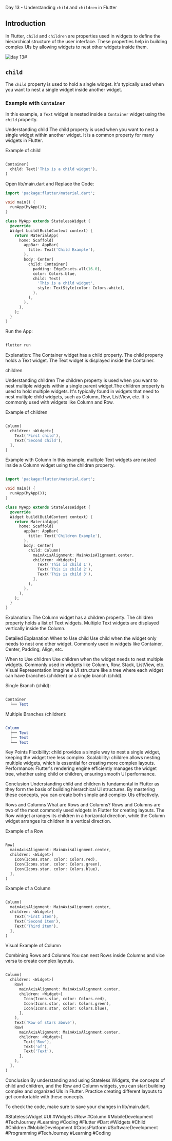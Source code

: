  Day 13 - Understanding `child` and `children` in Flutter

## Introduction

In Flutter, `child` and `children` are properties used in widgets to define the hierarchical structure of the user interface. These properties help in building complex UIs by allowing widgets to nest other widgets inside them.

![day 13](https://github.com/TashkeelPasha/30-Days-of-mastering-flutter-/assets/152206485/c5eb8b00-f809-4aa4-b249-88cfdc342bc5)#

## `child`

The `child` property is used to hold a single widget. It's typically used when you want to nest a single widget inside another widget.

### Example with `Container`

In this example, a `Text` widget is nested inside a `Container` widget using the `child` property.

Understanding child
The child property is used when you want to nest a single widget within another widget. It is a common property for many widgets in Flutter.

Example of child
```dart

Container(
  child: Text('This is a child widget'),
)

```
Open lib/main.dart and Replace the Code:

```dart
import 'package:flutter/material.dart';

void main() {
  runApp(MyApp());
}

class MyApp extends StatelessWidget {
  @override
  Widget build(BuildContext context) {
    return MaterialApp(
      home: Scaffold(
        appBar: AppBar(
          title: Text('Child Example'),
        ),
        body: Center(
          child: Container(
            padding: EdgeInsets.all(16.0),
            color: Colors.blue,
            child: Text(
              'This is a child widget',
              style: TextStyle(color: Colors.white),
            ),
          ),
        ),
      ),
    );
  }
}
```

Run the App:

```bash

flutter run
```
Explanation:
The Container widget has a child property.
The child property holds a Text widget.
The Text widget is displayed inside the Container.

children


Understanding children
The children property is used when you want to nest multiple widgets within a single parent widget.The children property is used to hold multiple widgets. It's typically found in widgets that need to nest multiple child widgets, such as Column, Row, ListView, etc. It is commonly used with widgets like Column and Row.

Example of children
```dart

Column(
  children: <Widget>[
    Text('First child'),
    Text('Second child'),
  ],
)
```
Example with Column
In this example, multiple Text widgets are nested inside a Column widget using the children property.

```dart

import 'package:flutter/material.dart';

void main() {
  runApp(MyApp());
}

class MyApp extends StatelessWidget {
  @override
  Widget build(BuildContext context) {
    return MaterialApp(
      home: Scaffold(
        appBar: AppBar(
          title: Text('Children Example'),
        ),
        body: Center(
          child: Column(
            mainAxisAlignment: MainAxisAlignment.center,
            children: <Widget>[
              Text('This is child 1'),
              Text('This is child 2'),
              Text('This is child 3'),
            ],
          ),
        ),
      ),
    );
  }
}

```
Explanation:
The Column widget has a children property.
The children property holds a list of Text widgets.
Multiple Text widgets are displayed vertically inside the Column.

Detailed Explanation
When to Use child
Use child when the widget only needs to nest one other widget.
Commonly used in widgets like Container, Center, Padding, Align, etc.

When to Use children
Use children when the widget needs to nest multiple widgets.
Commonly used in widgets like Column, Row, Stack, ListView, etc.
Visual Representation
Imagine a UI structure like a tree where each widget can have branches (children) or a single branch (child).

Single Branch (child):
```mathematica

Container
  └── Text
```
Multiple Branches (children):
```mathematica

Column
  ├── Text
  ├── Text
  └── Text
```
Key Points
Flexibility: child provides a simple way to nest a single widget, keeping the widget tree less complex.
Scalability: children allows nesting multiple widgets, which is essential for creating more complex layouts.
Performance: Flutter's rendering engine efficiently manages the widget tree, whether using child or children, ensuring smooth UI performance.

Conclusion
Understanding child and children is fundamental in Flutter as they form the basis of building hierarchical UI structures. By mastering these concepts, you can create both simple and complex UIs effectively.

Rows and Columns
What are Rows and Columns?
Rows and Columns are two of the most commonly used widgets in Flutter for creating layouts. The Row widget arranges its children in a horizontal direction, while the Column widget arranges its children in a vertical direction.

Example of a Row
```dart

Row(
  mainAxisAlignment: MainAxisAlignment.center,
  children: <Widget>[
    Icon(Icons.star, color: Colors.red),
    Icon(Icons.star, color: Colors.green),
    Icon(Icons.star, color: Colors.blue),
  ],
)
```


Example of a Column
```dart

Column(
  mainAxisAlignment: MainAxisAlignment.center,
  children: <Widget>[
    Text('First item'),
    Text('Second item'),
    Text('Third item'),
  ],
)
```
Visual Example of Column

Combining Rows and Columns
You can nest Rows inside Columns and vice versa to create complex layouts.

```dart

Column(
  children: <Widget>[
    Row(
      mainAxisAlignment: MainAxisAlignment.center,
      children: <Widget>[
        Icon(Icons.star, color: Colors.red),
        Icon(Icons.star, color: Colors.green),
        Icon(Icons.star, color: Colors.blue),
      ],
    ),
    Text('Row of stars above'),
    Row(
      mainAxisAlignment: MainAxisAlignment.center,
      children: <Widget>[
        Text('Row'),
        Text('of'),
        Text('Text'),
      ],
    ),
  ],
)
```


Conclusion
By understanding and using Stateless Widgets, the concepts of child and children, and the Row and Column widgets, you can start building complex and organized UIs in Flutter. Practice creating different layouts to get comfortable with these concepts.

To check the code, make sure to save your changes in lib/main.dart.

#StatelessWidget #UI #Widgets #Row #Column #MobileDevelopment #TechJourney #Learning #Coding
#Flutter #Dart #Widgets #Child #Children #MobileDevelopment #CrossPlatform #SoftwareDevelopment #Programming #TechJourney #Learning #Coding
